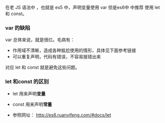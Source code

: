 
 在老 JS 语法中  ，也就是 es5 中，声明变量使用 var  但是es6中  中推荐 使用
  let  和  const。

###  var 的缺陷

var 总体来说，就是很烂。毛病有：
 - 作用域不清晰，造成各种尴尬使用的情形，具体见下面参考链接
 - 可以重复声明，代码有错误，不容易报错出来

 对应 let  和  const  就是避免这些问题。


### let 和const 的区别

 * let  用来声明**变量**

 * const  用来声明**常量**

 * 参照网址：
http://es6.ruanyifeng.com/#docs/let
